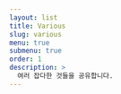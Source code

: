```yaml
---
layout: list
title: Various
slug: various
menu: true
submenu: true
order: 1
description: >
  여러 잡다한 것들을 공유합니다.
---
```


